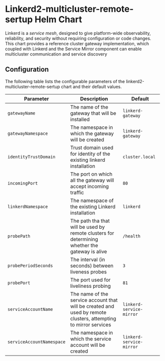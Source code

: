 
# Linkerd2-multicluster-remote-sertup Helm Chart

Linkerd is a *service mesh*, designed to give platform-wide observability,
reliability, and security without requiring configuration or code changes.
This chart provides a reference cluster gateway implementation, which coupled
with Linkerd and the Service Mirror component can enable multicluster 
communication and service discovery

## Configuration

The following table lists the configurable parameters of the linkerd2-multicluster-remote-sertup chart and their default values.

| Parameter                | Description                                                                                                     | Default                |
|--------------------------|-----------------------------------------------------------------------------------------------------------------|------------------------|
|`gatewayName`             | The name of the gateway that will be installed                                                                  | `linkerd-gateway`      |
|`gatewayNamespace`        | The namespace in which the gateway will be created                                                              |`linkerd-gateway`       |
|`identityTrustDomain`     | Trust domain used for identity of the existing linkerd installation                                             |`cluster.local`         |
|`incomingPort`            | The port on which all the gateway will accept incoming traffic                                                  |`80`                    |
|`linkerdNamespace`        | The namespace of the existing Linkerd installation                                                              |`linkerd`               |
|`probePath`               | The path tha that will be used by remote clusters for determining whether the gateway is alive                  |`/health`               |
|`probePeriodSeconds`      | The interval (in seconds) between liveness probes                                                               |`3`                     |
|`probePort`               | The port used for liveliness probing                                                                            |`81`                    |
|`serviceAccountName`      | The name of the service account that will be created and used by remote clusters, attempting to mirror services |`linkerd-service-mirror`|
|`serviceAccountNamespace` | The namespace in which the service account will be created                                                      |`linkerd-service-mirror`|
